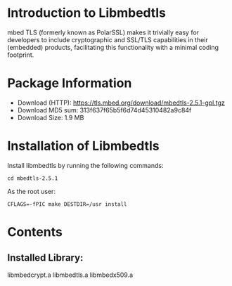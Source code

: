 # Introduction to Libmbedtls
mbed TLS (formerly known as PolarSSL) makes it trivially easy for developers to include cryptographic and SSL/TLS capabilities in their (embedded) products, facilitating this functionality with a minimal coding footprint.
# Package Information
*	Download (HTTP): https://tls.mbed.org/download/mbedtls-2.5.1-gpl.tgz
*	Download MD5 sum: 313f637f65b5f6d74d45310482a9c84f
* Download Size: 1.9 MB
# Installation of Libmbedtls
Install libmbedtls by running the following commands:

    cd mbedtls-2.5.1
As the root user:

    CFLAGS=-fPIC make DESTDIR=/usr install
# Contents
## Installed Library:
libmbedcrypt.a libmbedtls.a libmbedx509.a
